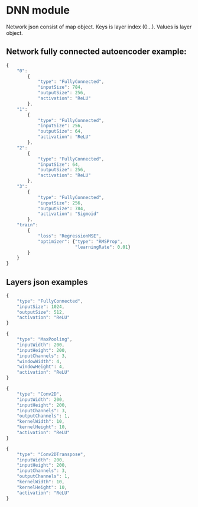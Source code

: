 # DNN module

Network json consist of map object. Keys is layer index (0...). Values is layer object.

## Network fully connected autoencoder example:

```javascript
{
    "0":
        {
            "type": "FullyConnected",
            "inputSize": 784,
            "outputSize": 256,
            "activation": "ReLU"
        },
    "1":
        {
            "type": "FullyConnected",
            "inputSize": 256,
            "outputSize": 64,
            "activation": "ReLU"
        },
    "2":
        {
            "type": "FullyConnected",
            "inputSize": 64,
            "outputSize": 256,
            "activation": "ReLU"
        },
    "3":
        {
            "type": "FullyConnected",
            "inputSize": 256,
            "outputSize": 784,
            "activation": "Sigmoid"
        },
    "train":
        {
            "loss": "RegressionMSE",
            "optimizer": {"type": "RMSProp",
                          "learningRate": 0.01}
        }
    }
}
```


## Layers json examples  

```javascript
{
    "type": "FullyConnected",
    "inputSize": 1024,
    "outputSize": 512,
    "activation": "ReLU"
}
```

```javascript
{
    "type": "MaxPooling",
    "inputWidth": 200,
    "inputHeight": 200,
    "inputChannels": 3,
    "windowWidth": 4,
    "windowHeight": 4,
    "activation": "ReLU"
}
```

```javascript
{
    "type": "Conv2D",
    "inputWidth": 200,
    "inputHeight": 200,
    "inputChannels": 3,
    "outputChannels": 1,
    "kernelWidth": 10,
    "kernelHeight": 10,
    "activation": "ReLU"
}
```

```javascript
{
    "type": "Conv2DTranspose",
    "inputWidth": 200,
    "inputHeight": 200,
    "inputChannels": 3,
    "outputChannels": 1,
    "kernelWidth": 10,
    "kernelHeight": 10,
    "activation": "ReLU"
}
```
